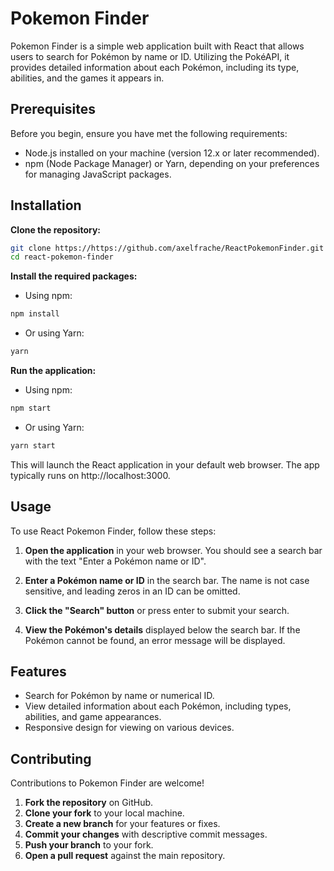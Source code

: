 # Pokemon Finder

Pokemon Finder is a simple web application built with React that allows users to search for Pokémon by name or ID. Utilizing the PokéAPI, it provides detailed information about each Pokémon, including its type, abilities, and the games it appears in.

## Prerequisites

Before you begin, ensure you have met the following requirements:

- Node.js installed on your machine (version 12.x or later recommended).
- npm (Node Package Manager) or Yarn, depending on your preferences for managing JavaScript packages.

## Installation

**Clone the repository:**
```bash
git clone https://https://github.com/axelfrache/ReactPokemonFinder.git
cd react-pokemon-finder
```

**Install the required packages:**
- Using npm:
```bash
npm install
```
- Or using Yarn:
```bash
yarn
```

**Run the application:**
- Using npm:
```bash
npm start
```
- Or using Yarn:
```bash
yarn start
```
This will launch the React application in your default web browser. The app typically runs on http://localhost:3000.

## Usage

To use React Pokemon Finder, follow these steps:

1. **Open the application** in your web browser. You should see a search bar with the text "Enter a Pokémon name or ID".

2. **Enter a Pokémon name or ID** in the search bar. The name is not case sensitive, and leading zeros in an ID can be omitted.

3. **Click the "Search" button** or press enter to submit your search.

4. **View the Pokémon's details** displayed below the search bar. If the Pokémon cannot be found, an error message will be displayed.

## Features

- Search for Pokémon by name or numerical ID.
- View detailed information about each Pokémon, including types, abilities, and game appearances.
- Responsive design for viewing on various devices.

## Contributing
Contributions to Pokemon Finder are welcome!

1. **Fork the repository** on GitHub.
2. **Clone your fork** to your local machine.
3. **Create a new branch** for your features or fixes.
4. **Commit your changes** with descriptive commit messages.
5. **Push your branch** to your fork.
6. **Open a pull request** against the main repository.
